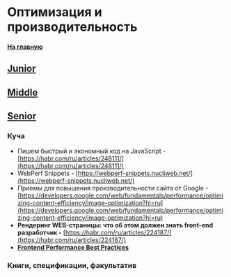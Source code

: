 # Оптимизация и производительность

#### [На главную](README.md)

## [Junior](OPTIMIZATION/Junior.md)

## [Middle](OPTIMIZATION/Middle.md)

## [Senior](OPTIMIZATION/Senior.md)

### Куча

- Пишем быстрый и экономный код на JavaScript - [https://habr.com/ru/articles/248111/](https://habr.com/ru/articles/248111/)
- WebPerf Snippets - [https://webperf-snippets.nucliweb.net/](https://webperf-snippets.nucliweb.net/)
- Приемы для повышения производительности сайта от Google - [https://developers.google.com/web/fundamentals/performance/optimizing-content-efficiency/image-optimization?hl=ru](https://developers.google.com/web/fundamentals/performance/optimizing-content-efficiency/image-optimization?hl=ru)
- **Рендеринг WEB-страницы: что об этом должен знать front-end разработчик -** [https://habr.com/ru/articles/224187/](https://habr.com/ru/articles/224187/)
- **[Frontend Performance Best Practices](https://roadmap.sh/best-practices/frontend-performance)**

### Книги, спецификации, факультатив
